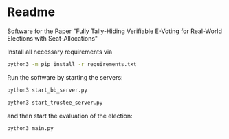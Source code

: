 # Readme

Software for the Paper "Fully Tally-Hiding Verifiable E-Voting for Real-World Elections with Seat-Allocations"

Install all necessary requirements via

```bash
python3 -m pip install -r requirements.txt
```

Run the software by starting the servers:

```bash
python3 start_bb_server.py
```

```bash
python3 start_trustee_server.py
```

and then start the evaluation of the election:

```bash
python3 main.py
```
